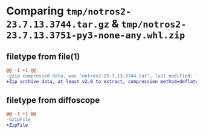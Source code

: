 # Comparing `tmp/notros2-23.7.13.3744.tar.gz` & `tmp/notros2-23.7.13.3751-py3-none-any.whl.zip`

## filetype from file(1)

```diff
@@ -1 +1 @@
-gzip compressed data, was "notros2-23.7.13.3744.tar", last modified: Thu Jul 13 00:37:44 2023, max compression
+Zip archive data, at least v2.0 to extract, compression method=deflate
```

## filetype from diffoscope

```diff
@@ -1 +1 @@
-GzipFile
+ZipFile
```


